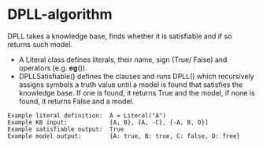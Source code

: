 # DPLL-algorithm

DPLL takes a knowledge base, finds whether it is satisfiable and if so returns such model. 

- A Literal class defines literals, their name, sign (True/ False) and operators (e.g. __eg__()).
- DPLLSatisfiable() defines the clauses and runs DPLL() which recursively assigns symbols a truth value until a model is found that satisfies the knowledge base. If one is found, it returns True and the model, if none is found, it returns False and a model. 

```
Example literal definition:  A = Literal("A")
Example KB input:            {A, B}, {A, -C}, {-A, B, D}] 
Example satisfiable output:  True
Example model output:        {A: true, B: true, C: false, D: free}
```
